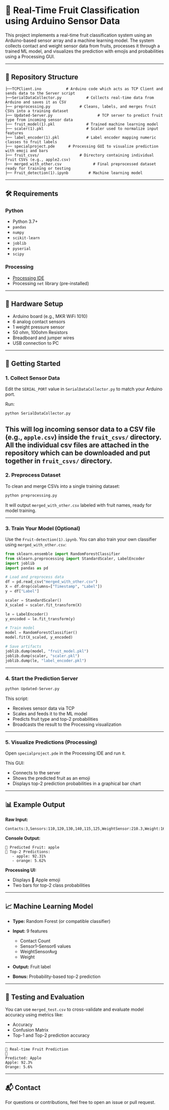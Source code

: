 
# 🍎 Real-Time Fruit Classification using Arduino Sensor Data

This project implements a real-time fruit classification system using an Arduino-based sensor array and a machine learning model. The system collects contact and weight sensor data from fruits, processes it through a trained ML model, and visualizes the prediction with emojis and probabilities using a Processing GUI.

---

## 📁 Repository Structure

```
├──TCPClient.ino           # Arduino code which acts as TCP Client and sends data to the Server script
├──SerialDataCollector.py           # Collects real-time data from Arduino and saves it as CSV
├── preprocessing.py             # Cleans, labels, and merges fruit CSVs into a training dataset
├── Updated-Server.py                    # TCP server to predict fruit type from incoming sensor data
├── fruit_model(1).pkl              # Trained machine learning model
├── scaler(1).pkl                   # Scaler used to normalize input features
├── label_encoder(1).pkl            # Label encoder mapping numeric classes to fruit labels
├── specialproject.pde      # Processing GUI to visualize prediction with emoji and bars
├── fruit_csvs/                  # Directory containing individual fruit CSVs (e.g., apple2.csv)
├── merged_with_other.csv              # Final preprocessed dataset ready for training or testing
├── Fruit_detection(1).ipynb         # Machine learning model

````

---

## 🛠 Requirements

### Python
- Python 3.7+
- `pandas`
- `numpy`
- `scikit-learn`
- `joblib`
- `pyserial`
- `scipy`


### Processing

* [Processing IDE](https://processing.org/download/)
* Processing `net` library (pre-installed)

---

## 🔌 Hardware Setup

* Arduino board (e.g., MKR WiFi 1010)
* 6 analog contact sensors
* 1 weight pressure sensor
* 50 ohm, 100ohm Resistors
* Breadboard and jumper wires
* USB connection to PC

---

## 🚀 Getting Started

### 1. Collect Sensor Data

Edit the `SERIAL_PORT` value in `SerialDataCollector.py` to match your Arduino port.

Run:

```bash
python SerialDataCollector.py
```

This will log incoming sensor data to a CSV file (e.g., `apple.csv`) inside the `fruit_csvs/` directory.
All the individual csv files are attached in the repository which can be downloaded and put together in `fruit_csvs/` directory.
---

### 2. Preprocess Dataset

To clean and merge CSVs into a single training dataset:

```bash
python preprocessing.py
```

It will output `merged_with_other.csv` labeled with fruit names, ready for model training.

---

### 3. Train Your Model (Optional)

Use the `Fruit-detection(1).ipynb`. You can also train your own classifier using `merged_with_other.csv`:

```python
from sklearn.ensemble import RandomForestClassifier
from sklearn.preprocessing import StandardScaler, LabelEncoder
import joblib
import pandas as pd

# Load and preprocess data
df = pd.read_csv("merged_with_other.csv")
X = df.drop(columns=["Timestamp", "Label"])
y = df["Label"]

scaler = StandardScaler()
X_scaled = scaler.fit_transform(X)

le = LabelEncoder()
y_encoded = le.fit_transform(y)

# Train model
model = RandomForestClassifier()
model.fit(X_scaled, y_encoded)

# Save artifacts
joblib.dump(model, "fruit_model.pkl")
joblib.dump(scaler, "scaler.pkl")
joblib.dump(le, "label_encoder.pkl")
```

---

### 4. Start the Prediction Server

```bash
python Updated-Server.py
```

This script:

* Receives sensor data via TCP
* Scales and feeds it to the ML model
* Predicts fruit type and top-2 probabilities
* Broadcasts the result to the Processing visualization

---

### 5. Visualize Predictions (Processing)

Open `specialproject.pde` in the Processing IDE and run it.

This GUI:

* Connects to the server
* Shows the predicted fruit as an emoji
* Displays top-2 prediction probabilities in a graphical bar chart

---

## 📊 Example Output

**Raw Input:**

```
Contacts:3,Sensors:110,120,130,140,115,125,WeightSensor:210.3,Weight:165.0
```

**Console Output:**

```
🍎 Predicted Fruit: apple
🔢 Top-2 Predictions:
   - apple: 92.31%
   - orange: 5.62%
```

**Processing UI:**

* Displays 🍎 Apple emoji
* Two bars for top-2 class probabilities

---

## 📈 Machine Learning Model

* **Type:** Random Forest (or compatible classifier)
* **Input:** 9 features

  * Contact Count
  * Sensor1–Sensor6 values
  * WeightSensorAvg
  * Weight
* **Output:** Fruit label
* **Bonus:** Probability-based top-2 prediction

---

## 🧪 Testing and Evaluation

You can use `merged_test.csv` to cross-validate and evaluate model accuracy using metrics like:

* Accuracy
* Confusion Matrix
* Top-1 and Top-2 prediction accuracy

---

```
📡 Real-time Fruit Prediction
🍎
Predicted: Apple
Apple: 92.3%
Orange: 5.6%
```


---

## 📬 Contact

For questions or contributions, feel free to open an issue or pull request.

```
